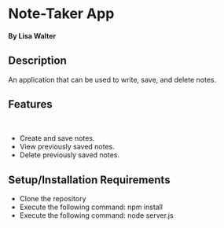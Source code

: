 # Note-Taker App

#### By Lisa Walter

## Description
An application that can be used to write, save, and delete notes.

## Features
​
* Create and save notes.
* View previously saved notes.
* Delete previously saved notes.​​

## Setup/Installation Requirements

* Clone the repository
* Execute the following command: npm install​​
* Execute the following command: node server.js
​
